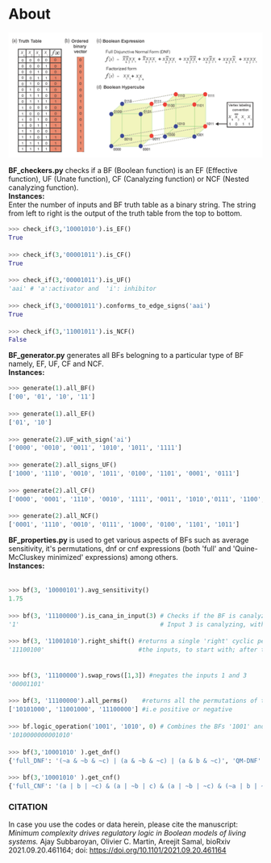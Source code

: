 # About
<img src="repr_BFs.png">

<b>BF_checkers.py</b> checks if a BF (Boolean function) is an EF (Effective function), UF (Unate function), CF (Canalyzing function) or NCF (Nested canalyzing function).<br/>
<b>Instances:</b><br/>
Enter the number of inputs and BF truth table as a binary string. The string from left to right is the output of the truth table from the top to bottom.

```python
>>> check_if(3,'10001010').is_EF()
True

>>> check_if(3,'00001011').is_CF()
True

>>> check_if(3,'00001011').is_UF()
'aai' # 'a':activator and  'i': inhibitor

>>> check_if(3,'00001011').conforms_to_edge_signs('aai')
True

>>> check_if(3,'11001011').is_NCF()
False
```

<b>BF_generator.py</b> generates all BFs belogning to a particular type of BF namely, EF, UF, CF and NCF.<br/>
<b>Instances:</b><br/>

```python
>>> generate(1).all_BF()
['00', '01', '10', '11']

>>> generate(1).all_EF()
['01', '10']

>>> generate(2).UF_with_sign('ai')
['0000', '0010', '0011', '1010', '1011', '1111']

>>> generate(2).all_signs_UF()
['1000', '1110', '0010', '1011', '0100', '1101', '0001', '0111']

>>> generate(2).all_CF()
['0000', '0001', '1110', '0010', '1111', '0011', '1010','0111', '1100', '1000', '0100', '1101', '1011', '0101']

>>> generate(2).all_NCF()
['0001', '1110', '0010', '0111', '1000', '0100', '1101', '1011']
```

<b>BF_properties.py</b> is used to get various aspects of BFs such as average sensitivity, it's permutations, dnf or cnf expressions (both 'full' and 'Quine-McCluskey minimized' expressions) among others.<br/>
<b>Instances:</b><br/>
```python

>>> bf(3, '10000101').avg_sensitivity() 
1.75

>>> bf(3, '11100000').is_cana_in_input(3) # Checks if the BF is canalyzing in input '3'.
'1'                                       # Input 3 is canalyzing, with the canalyzing input value equal to '1'

>>> bf(3, '11001010').right_shift() #returns a single 'right' cyclic permutation of the truth table (if 3,2,1 is the order of
'11100100'                          #the inputs, to start with; after the operation 1,3,2 will be the order of the inputs)


>>> bf(3, '11100000').swap_rows([1,3]) #negates the inputs 1 and 3
'00001101'

>>> bf(3, '11100000').all_perms()    #returns all the permutations of the BF given that all inputs have same sign 
['10101000', '11001000', '11100000'] #i.e positive or negative

>>> bf.logic_operation('1001', '1010', 0) # Combines the BFs '1001' and '1010' with the '0' (AND) operator
'1010000000001010'

>>> bf(3,'10001010' ).get_dnf()
{'full_DNF': '(~a & ~b & ~c) | (a & ~b & ~c) | (a & b & ~c)', 'QM-DNF': (a & ~c) | (~b & ~c)}

>>> bf(3,'10001010' ).get_cnf()
{'full_CNF': '(a | b | ~c) & (a | ~b | c) & (a | ~b | ~c) & (~a | b | ~c) & (~a | ~b | ~c)', 'QM-CNF': ~c & (a | ~b)}
```

### CITATION
In case you use the codes or data herein, please cite the manuscript:
*Minimum complexity drives regulatory logic in Boolean models of living systems.* Ajay Subbaroyan, Olivier C. Martin, Areejit Samal, bioRxiv 2021.09.20.461164; doi: https://doi.org/10.1101/2021.09.20.461164
